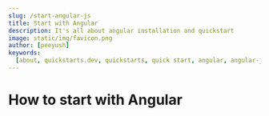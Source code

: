 ```yaml
---
slug: /start-angular-js
title: Start with Angular
description: It's all about angular installation and quickstart
image: static/img/favicon.png
author: [peeyush]
keywords:
  [about, quickstarts.dev, quickstarts, quick start, angular, angular-js, html, css]
---
```


# How to start with Angular